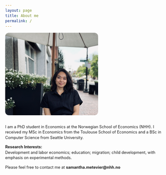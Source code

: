 ```yaml
---
layout: page
title: About me
permalink: /
---
```


<div style="display:flex; gap:16px; align-items:flex-start; flex-wrap:wrap; margin:0;">
  <img src="/assets/photo.jpg" alt="Samantha Metevier"
       style="flex:1; max-width:300px; border-radius:12px; margin:0;">
  <div style="flex:2; min-width:220px; font-size:0.9em; line-height:1.4;">
   <p>I am a PhD student in Economics at the Norwegian School of Economics (NHH). 
  I received my MSc in Economics from the Toulouse School of Economics and a BSc in Computer Science from Seattle University.</p>

<p><strong>Research Interests:</strong><br>
Development and labor economics; education; migration; child development, with emphasis on experimental methods.</p>

<p>Please feel free to contact me at <b>samantha.metevier@nhh.no</b></p>




    
  </div>
</div>



